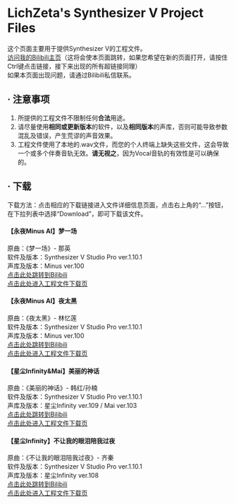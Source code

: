 # LichZeta's Synthesizer V Project Files

这个页面主要用于提供Synthesizer V的工程文件。  
[访问我的Bilibili主页](https://space.bilibili.com/20361369?_blank)（这将会使本页面跳转，如果您希望在新的页面打开，请按住Ctrl键点击链接，接下来出现的所有超链接同理）  
如果本页面出现问题，请通过Bilibili私信联系。  

## · 注意事项

1. 所提供的工程文件不限制任何**合法**用途。  
2. 请尽量使用**相同或更新版本**的软件，以及**相同版本**的声库，否则可能导致参数混乱及错误，产生荒谬的声音效果。  
3. 工程文件使用了本地的.wav文件，而您的个人终端上缺失这些文件，这会导致一个或多个伴奏音轨无效。**请无视之**，因为Vocal音轨的有效性是可以确保的。  

## · 下载

下载方法：点击相应的下载链接进入文件详细信息页面，点击右上角的“...”按钮，在下拉列表中选择“Download”，即可下载该文件。

#### 【永夜Minus AI】梦一场

原曲：《梦一场》- 那英  
软件及版本：Synthesizer V Studio Pro ver.1.10.1  
声库及版本：Minus ver.100  
[点击此处跳转到Bilibili](https://www.bilibili.com/video/BV1Bc411y7Rr/)  
[点击此处进入工程文件下载页](https://github.com/LichZeta2017/LichZeta.github.io/blob/4a283a92adcafec63134127aa3caa7be76271d64/SVPFiles/%E5%A4%9C%E5%A4%AA%E9%BB%91.svp)  

#### 【永夜Minus AI】夜太黑

原曲：《夜太黑》- 林忆莲  
软件及版本：Synthesizer V Studio Pro ver.1.10.1  
声库及版本：Minus ver.100  
[点击此处跳转到Bilibili](https://www.bilibili.com/video/BV1Bc411y7Rr/)  
[点击此处进入工程文件下载页](https://github.com/LichZeta2017/LichZeta.github.io/blob/4a283a92adcafec63134127aa3caa7be76271d64/SVPFiles/%E5%A4%9C%E5%A4%AA%E9%BB%91.svp)  

#### 【星尘Infinity&Mai】美丽的神话

原曲：《美丽的神话》- 韩红/孙楠  
软件及版本：Synthesizer V Studio Pro ver.1.10.1  
声库及版本：星尘Infinity ver.109 / Mai ver.103  
[点击此处跳转到Bilibili](https://www.bilibili.com/video/BV1wc41167KG/)  
[点击此处进入工程文件下载页](https://github.com/LichZeta2017/LichZeta.github.io/blob/3b0e049e6adea0e041e2e044494960aa6ccc2cbd/SVPFiles/%E7%BE%8E%E4%B8%BD%E7%9A%84%E7%A5%9E%E8%AF%9D.svp)  

#### 【星尘Infinity】不让我的眼泪陪我过夜

原曲：《不让我的眼泪陪我过夜》- 齐秦  
软件及版本：Synthesizer V Studio Pro ver.1.10.1  
声库及版本：星尘Infinity ver.108  
[点击此处跳转到Bilibili](https://www.bilibili.com/video/BV1pu4y1N7jq/)  
[点击此处进入工程文件下载页](https://github.com/LichZeta2017/LichZeta.github.io/blob/058127152346520de42d9cfc8e232c98b48e3f06/SVPFiles/%E4%B8%8D%E8%AE%A9%E6%88%91%E7%9A%84%E7%9C%BC%E6%B3%AA%E9%99%AA%E6%88%91%E8%BF%87%E5%A4%9C.svp)  


